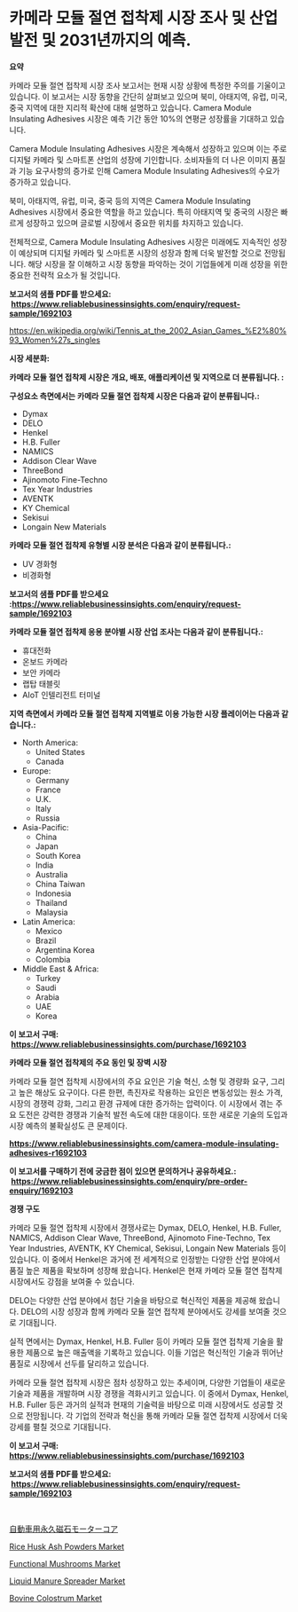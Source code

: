 <p><h1>카메라 모듈 절연 접착제 시장 조사 및 산업 발전 및 2031년까지의 예측.</h1></p><p><strong>요약</strong></p>
<p><p>카메라 모듈 절연 접착제 시장 조사 보고서는 현재 시장 상황에 특정한 주의를 기울이고 있습니다. 이 보고서는 시장 동향을 간단히 살펴보고 있으며 북미, 아태지역, 유럽, 미국, 중국 지역에 대한 지리적 확산에 대해 설명하고 있습니다. Camera Module Insulating Adhesives 시장은 예측 기간 동안 10%의 연평균 성장률을 기대하고 있습니다.</p><p>Camera Module Insulating Adhesives 시장은 계속해서 성장하고 있으며 이는 주로 디지털 카메라 및 스마트폰 산업의 성장에 기인합니다. 소비자들의 더 나은 이미지 품질과 기능 요구사항의 증가로 인해 Camera Module Insulating Adhesives의 수요가 증가하고 있습니다.</p><p>북미, 아태지역, 유럽, 미국, 중국 등의 지역은 Camera Module Insulating Adhesives 시장에서 중요한 역할을 하고 있습니다. 특히 아태지역 및 중국의 시장은 빠르게 성장하고 있으며 글로벌 시장에서 중요한 위치를 차지하고 있습니다.</p><p>전체적으로, Camera Module Insulating Adhesives 시장은 미래에도 지속적인 성장이 예상되며 디지털 카메라 및 스마트폰 시장의 성장과 함께 더욱 발전할 것으로 전망됩니다. 해당 시장을 잘 이해하고 시장 동향을 파악하는 것이 기업들에게 미래 성장을 위한 중요한 전략적 요소가 될 것입니다.</p></p>
<p><strong>보고서의 샘플 PDF를 받으세요: &nbsp;<a href="https://www.reliablebusinessinsights.com/enquiry/request-sample/1692103">https://www.reliablebusinessinsights.com/enquiry/request-sample/1692103</a></strong></p>
<p><a href="https://en.wikipedia.org/wiki/Tennis_at_the_2002_Asian_Games_%E2%80%93_Women%27s_singles">https://en.wikipedia.org/wiki/Tennis_at_the_2002_Asian_Games_%E2%80%93_Women%27s_singles</a></p>
<p><strong>시장 세분화:</strong></p>
<p><strong> 카메라 모듈 절연 접착제 시장은 개요, 배포, 애플리케이션 및 지역으로 더 분류됩니다. :</strong></p>
<p><strong>구성요소 측면에서는 카메라 모듈 절연 접착제 시장은 다음과 같이 분류됩니다.:</strong></p>
<p><ul><li>Dymax</li><li>DELO</li><li>Henkel</li><li>H.B. Fuller</li><li>NAMICS</li><li>Addison Clear Wave</li><li>ThreeBond</li><li>Ajinomoto Fine-Techno</li><li>Tex Year Industries</li><li>AVENTK</li><li>KY Chemical</li><li>Sekisui</li><li>Longain New Materials</li></ul></p>
<p><strong> 카메라 모듈 절연 접착제 유형별 시장 분석은 다음과 같이 분류됩니다.:</strong></p>
<p><ul><li>UV 경화형</li><li>비경화형</li></ul></p>
<p><strong>보고서의 샘플 PDF를 받으세요 :<a href="https://www.reliablebusinessinsights.com/enquiry/request-sample/1692103">https://www.reliablebusinessinsights.com/enquiry/request-sample/1692103</a></strong></p>
<p><strong> 카메라 모듈 절연 접착제 응용 분야별 시장 산업 조사는 다음과 같이 분류됩니다.:</strong></p>
<p><ul><li>휴대전화</li><li>온보드 카메라</li><li>보안 카메라</li><li>랩탑 태블릿</li><li>AIoT 인텔리전트 터미널</li></ul></p>
<p><strong>지역 측면에서 카메라 모듈 절연 접착제 지역별로 이용 가능한 시장 플레이어는 다음과 같습니다.:</strong></p>
<p><ul>
    <li>
        North America:
        <ul>
            <li>United States</li>
            <li>Canada</li>
        </ul>
    </li>
    <li>
        Europe:
        <ul>
            <li>Germany</li>
            <li>France</li>
            <li>U.K.</li>
            <li>Italy</li>
            <li>Russia</li>
        </ul>
    </li>
    <li>
        Asia-Pacific:
        <ul>
            <li>China</li>
            <li>Japan</li>
            <li>South Korea</li>
            <li>India</li>
            <li>Australia</li>
            <li>China Taiwan</li>
            <li>Indonesia</li>
            <li>Thailand</li>
            <li>Malaysia</li>
        </ul>
    </li>
    <li>
        Latin America:
        <ul>
            <li>Mexico</li>
            <li>Brazil</li>
            <li>Argentina Korea</li>
            <li>Colombia</li>
        </ul>
    </li>
    <li>
        Middle East & Africa:
        <ul>
            <li>Turkey</li>
            <li>Saudi</li>
            <li>Arabia</li>
            <li>UAE</li>
            <li>Korea</li>
        </ul>
    </li>
    </ul></p>
<p><strong>이 보고서 구매: &nbsp;<a href="https://www.reliablebusinessinsights.com/purchase/1692103">https://www.reliablebusinessinsights.com/purchase/1692103</a></strong></p>
<p><strong>카메라 모듈 절연 접착제의 주요 동인 및 장벽 시장</strong></p>
<p><p>카메라 모듈 절연 접착제 시장에서의 주요 요인은 기술 혁신, 소형 및 경량화 요구, 그리고 높은 해상도 요구이다. 다른 한편, 촉진자로 작용하는 요인은 변동성있는 원소 가격, 시장의 경쟁력 강화, 그리고 환경 규제에 대한 증가하는 압력이다. 이 시장에서 겪는 주요 도전은 강력한 경쟁과 기술적 발전 속도에 대한 대응이다. 또한 새로운 기술의 도입과 시장 예측의 불확실성도 큰 문제이다.</p></p>
<p><strong><a href="https://www.reliablebusinessinsights.com/camera-module-insulating-adhesives-r1692103">https://www.reliablebusinessinsights.com/camera-module-insulating-adhesives-r1692103</a></strong></p>
<p><strong>이 보고서를 구매하기 전에 궁금한 점이 있으면 문의하거나 공유하세요.: &nbsp;<a href="https://www.reliablebusinessinsights.com/enquiry/pre-order-enquiry/1692103">https://www.reliablebusinessinsights.com/enquiry/pre-order-enquiry/1692103</a></strong></p>
<p><strong>경쟁 구도</strong></p>
<p><p>카메라 모듈 절연 접착제 시장에서 경쟁사로는 Dymax, DELO, Henkel, H.B. Fuller, NAMICS, Addison Clear Wave, ThreeBond, Ajinomoto Fine-Techno, Tex Year Industries, AVENTK, KY Chemical, Sekisui, Longain New Materials 등이 있습니다. 이 중에서 Henkel은 과거에 전 세계적으로 인정받는 다양한 산업 분야에서 품질 높은 제품을 확보하며 성장해 왔습니다. Henkel은 현재 카메라 모듈 절연 접착제 시장에서도 강점을 보여줄 수 있습니다.</p><p>DELO는 다양한 산업 분야에서 첨단 기술을 바탕으로 혁신적인 제품을 제공해 왔습니다. DELO의 시장 성장과 함께 카메라 모듈 절연 접착제 분야에서도 강세를 보여줄 것으로 기대됩니다.</p><p>실적 면에서는 Dymax, Henkel, H.B. Fuller 등이 카메라 모듈 절연 접착제 기술을 활용한 제품으로 높은 매출액을 기록하고 있습니다. 이들 기업은 혁신적인 기술과 뛰어난 품질로 시장에서 선두를 달리하고 있습니다.</p><p>카메라 모듈 절연 접착제 시장은 점차 성장하고 있는 추세이며, 다양한 기업들이 새로운 기술과 제품을 개발하며 시장 경쟁을 격화시키고 있습니다. 이 중에서 Dymax, Henkel, H.B. Fuller 등은 과거의 실적과 현재의 기술력을 바탕으로 미래 시장에서도 성공할 것으로 전망됩니다. 각 기업의 전략과 혁신을 통해 카메라 모듈 절연 접착제 시장에서 더욱 강세를 펼칠 것으로 기대됩니다.</p></p>
<p><strong>이 보고서 구매: &nbsp; <a href="https://www.reliablebusinessinsights.com/purchase/1692103">https://www.reliablebusinessinsights.com/purchase/1692103</a></strong></p>
<p><strong>보고서의 샘플 PDF를 받으세요: &nbsp;<a href="https://www.reliablebusinessinsights.com/enquiry/request-sample/1692103">https://www.reliablebusinessinsights.com/enquiry/request-sample/1692103</a></strong><strong></strong></p>
<p>&nbsp;</p>
<p><p><a href="https://github.com/mohamedbakry57/Market-Research-Report-List-4/blob/main/4969371152984.md">自動車用永久磁石モーターコア</a></p><p><a href="https://www.linkedin.com/pulse/rice-husk-ash-powders-market-size-reveals-best-marketing-channels-t4i0e">Rice Husk Ash Powders Market</a></p><p><a href="https://github.com/Krish2023na/Market-Research-Report-List-5/blob/main/functional-mushrooms-market.md">Functional Mushrooms Market</a></p><p><a href="https://issuu.com/reportprime-2/docs/liquid-manure-spreader-market-size-2030.pptx">Liquid Manure Spreader Market</a></p><p><a href="https://github.com/bmorecock/Market-Research-Report-List-4/blob/main/bovine-colostrum-market.md">Bovine Colostrum Market</a></p></p>
